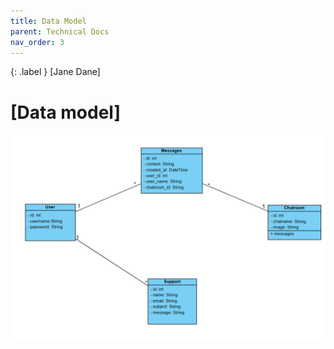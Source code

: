 ```yaml
---
title: Data Model
parent: Technical Docs
nav_order: 3
---
```


{: .label }
[Jane Dane]

# [Data model]


![UML-Diagramm](UML.png "UML-Diagramm")
